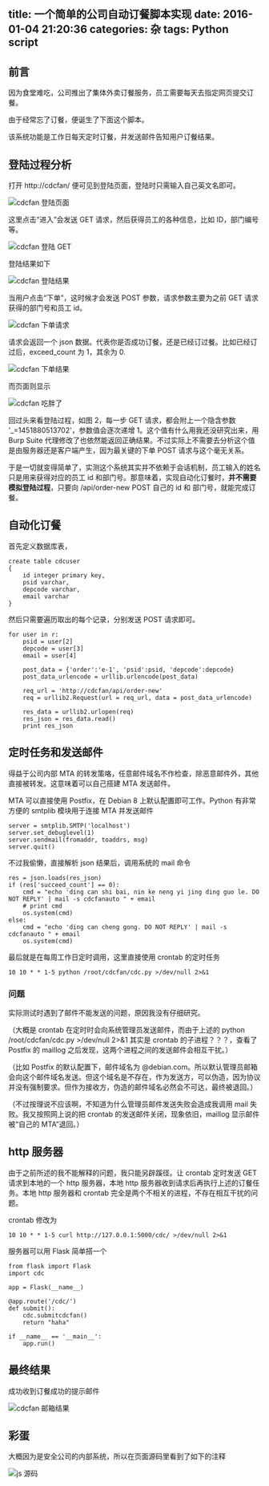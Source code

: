 title: 一个简单的公司自动订餐脚本实现
date: 2016-01-04 21:20:36
categories: 杂
tags: Python script
---

## 前言

因为食堂难吃，公司推出了集体外卖订餐服务，员工需要每天去指定网页提交订餐。

由于经常忘了订餐，便诞生了下面这个脚本。

该系统功能是工作日每天定时订餐，并发送邮件告知用户订餐结果。

## 登陆过程分析

打开 http://cdcfan/ 便可见到登陆页面，登陆时只需输入自己英文名即可。

![cdcfan 登陆页面](https://raw.githubusercontent.com/lyyyuna/blog_img/master/blog/201601/cdcfan_logon.jpg)

这里点击“进入”会发送 GET 请求，然后获得员工的各种信息，比如 ID，部门编号等。

![cdcfan 登陆 GET](https://raw.githubusercontent.com/lyyyuna/blog_img/master/blog/201601/cdcfan_logon_get.jpg)

登陆结果如下

![cdcfan 登陆结果](https://raw.githubusercontent.com/lyyyuna/blog_img/master/blog/201601/cdcfan_ehuaile.jpg)

当用户点击“下单”，这时候才会发送 POST 参数，请求参数主要为之前 GET 请求获得的部门号和员工 id。

![cdcfan 下单请求](https://raw.githubusercontent.com/lyyyuna/blog_img/master/blog/201601/cdcfan_order-new.jpg)

请求会返回一个 json 数据。代表你是否成功订餐，还是已经订过餐。比如已经订过后，exceed_count 为 1，其余为 0.

![cdcfan 下单结果](https://raw.githubusercontent.com/lyyyuna/blog_img/master/blog/201601/cdcfan_order_result.jpg)

而页面则显示

![cdcfan 吃胖了](https://raw.githubusercontent.com/lyyyuna/blog_img/master/blog/201601/cdcfan_chipangle.jpg)


回过头来看登陆过程，如图 2，每一步 GET 请求，都会附上一个隐含参数 '_=1451880513702'，参数值会逐次递增 1。这个值有什么用我还没研究出来，用 Burp Suite 代理修改了也依然能返回正确结果。不过实际上不需要去分析这个值是由服务器还是客户端产生，因为最关键的下单 POST 请求与这个毫无关系。

于是一切就变得简单了，实测这个系统其实并不依赖于会话机制，员工输入的姓名只是用来获得对应的员工 id 和部门号。那意味着，实现自动化订餐时，**并不需要模拟登陆过程**，只要向 /api/order-new POST 自己的 id 和 部门号，就能完成订餐。

## 自动化订餐

首先定义数据库表，

    create table cdcuser
    {
        id integer primary key,
        psid varchar,
        depcode varchar,
        email varchar    
    }

然后只需要遍历取出的每个记录，分别发送 POST 请求即可。

    for user in r:
        psid = user[2]
        depcode = user[3]
        email = user[4]

        post_data = {'order':'e-1', 'psid':psid, 'depcode':depcode}
        post_data_urlencode = urllib.urlencode(post_data)

        req_url = 'http://cdcfan/api/order-new'
        req = urllib2.Request(url = req_url, data = post_data_urlencode)

        res_data = urllib2.urlopen(req)
        res_json = res_data.read()
        print res_json

## 定时任务和发送邮件

得益于公司内部 MTA 的转发策咯，任意邮件域名不作检查，除恶意邮件外，其他直接被转发。这意味着可以自己搭建 MTA 发送邮件。

MTA 可以直接使用 Postfix，在 Debian 8 上默认配置即可工作。Python 有非常方便的 smtplib 模块用于连接 MTA 并发送邮件

    server = smtplib.SMTP('localhost')
    server.set_debuglevel(1)
    server.sendmail(fromaddr, toaddrs, msg)
    server.quit()

不过我偷懒，直接解析 json 结果后，调用系统的 mail 命令

    res = json.loads(res_json)
    if (res['succeed_count'] == 0):
        cmd = "echo 'ding can shi bai, nin ke neng yi jing ding guo le. DO NOT REPLY' | mail -s cdcfanauto " + email
        # print cmd
        os.system(cmd)
    else:
        cmd = "echo 'ding can cheng gong. DO NOT REPLY' | mail -s cdcfanauto " + email
        os.system(cmd)

最后就是在每周工作日定时调用，这里直接使用 crontab 的定时任务

    10 10 * * 1-5 python /root/cdcfan/cdc.py >/dev/null 2>&1

### 问题

实际测试时遇到了邮件不能发送的问题，原因我没有仔细研究。

（大概是 crontab 在定时时会向系统管理员发送邮件，而由于上述的 python /root/cdcfan/cdc.py >/dev/null 2>&1 其实是 crontab 的子进程？？？，查看了 Postfix 的 maillog 之后发现，这两个进程之间的发送邮件会相互干扰。）

（比如 Postfix 的默认配置下，邮件域名为 @debian.com。所以默认管理员邮箱会向这个邮件域名发送。但这个域名是不存在，作为发送方，可以伪造，因为协议并没有强制要求。但作为接收方，伪造的邮件域名必然会不可达，最终被退回。）

（不过按理说不应该啊，不知道为什么管理员邮件发送失败会造成我调用 mail 失败。我又按照网上说的把 crontab 的发送邮件关闭，现象依旧，maillog 显示邮件被“自己的 MTA”退回。）



## http 服务器

由于之前所述的我不能解释的问题，我只能另辟蹊径。让 crontab 定时发送 GET 请求到本地的一个 http 服务器，本地 http 服务器收到请求后再执行上述的订餐任务。本地 http 服务器和 crontab 完全是两个不相关的进程，不存在相互干扰的问题。

crontab 修改为

    10 10 * * 1-5 curl http://127.0.0.1:5000/cdc/ >/dev/null 2>&1

服务器可以用 Flask 简单搭一个

    from flask import Flask
    import cdc

    app = Flask(__name__)

    @app.route('/cdc/')
    def submit():
        cdc.submitcdcfan()
        return "haha"

    if __name__ == '__main__':
        app.run()

## 最终结果

成功收到订餐成功的提示邮件

![cdcfan 邮箱结果](https://raw.githubusercontent.com/lyyyuna/blog_img/master/blog/201601/cdcfan_success.jpg)

## 彩蛋

大概因为是安全公司的内部系统，所以在页面源码里看到了如下的注释

![js 源码](https://raw.githubusercontent.com/lyyyuna/blog_img/master/blog/201601/cdcfan_hack.jpg)


